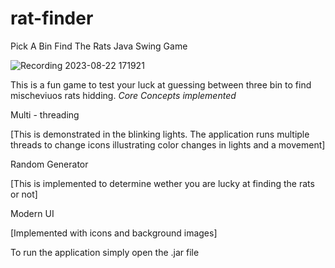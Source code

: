 # rat-finder
Pick A Bin Find The Rats Java Swing Game

![Recording 2023-08-22 171921](https://github.com/lericks/rat-finder/assets/28296459/1b6c9e5d-d651-47cb-ba66-6e95fd5fbb3d)

This is a fun game to test your luck at guessing between three bin to find mischeviuos rats hidding.
*Core Concepts implemented*

Multi - threading 

[This is demonstrated in the blinking lights. The application runs multiple threads to change icons illustrating color changes in lights and a movement]

Random Generator

[This is implemented to determine wether you are lucky at finding the rats or not]

Modern UI

[Implemented with icons and background images]

To run the application simply open the .jar file
